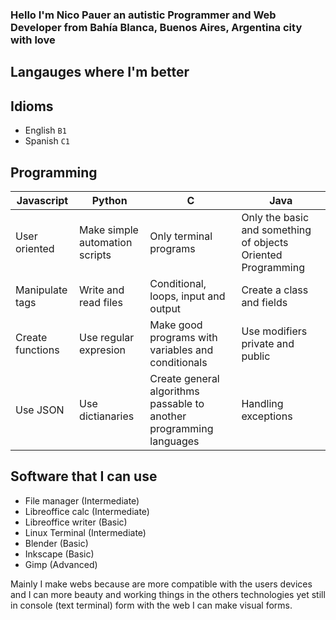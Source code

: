 ### Hello I'm Nico Pauer an autistic Programmer and Web Developer from Bahía Blanca, Buenos Aires, Argentina city with love
## Langauges where I'm better
## Idioms
- English `B1`
- Spanish `C1`
## Programming
|Javascript|Python|C|Java|
|----------|------|-|----|
|User oriented|Make simple automation scripts|Only terminal programs|Only the basic and something of objects Oriented Programming|
|Manipulate tags|Write and read files|Conditional, loops, input and output|Create a class and fields|
|Create functions|Use regular expresion|Make good programs with variables and conditionals|Use modifiers private and public|
|Use JSON|Use dictianaries|Create general algorithms passable to another programming languages|Handling exceptions|
## Software that I can use
- File manager (Intermediate)
- Libreoffice calc (Intermediate)
- Libreoffice writer (Basic)
- Linux Terminal (Intermediate)
- Blender (Basic)
- Inkscape (Basic)
- Gimp (Advanced)

Mainly I make webs because are more compatible with the users devices and I can more  beauty and working things in the others technologies yet still in console (text terminal) form with the web I can make visual forms.
